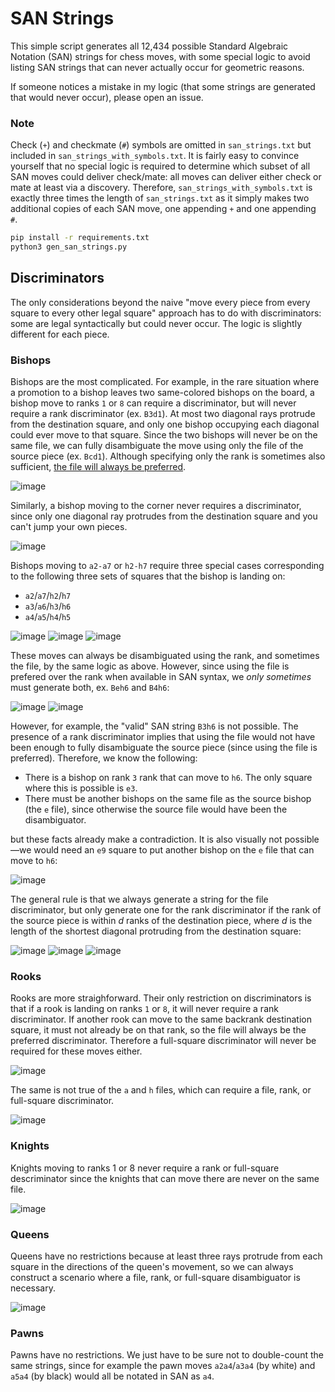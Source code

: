 # SAN Strings

This simple script generates all 12,434 possible Standard Algebraic Notation (SAN) strings for chess moves, with some special logic to
avoid listing SAN strings that can never actually occur for geometric reasons.

If someone notices a mistake in my logic (that some strings are generated that would never occur), please open an issue.

### Note
Check (`+`) and checkmate (`#`) symbols are omitted in `san_strings.txt` but included in `san_strings_with_symbols.txt`. It is fairly easy 
to convince yourself that no special logic is required to determine which subset of all SAN moves could deliver check/mate: all moves can 
deliver either check or mate at least via a discovery. Therefore, `san_strings_with_symbols.txt` is exactly three times the length of 
`san_strings.txt` as it simply makes two additional copies of each SAN move, one appending `+` and one appending `#`.


```sh
pip install -r requirements.txt
python3 gen_san_strings.py
```

## Discriminators

The only considerations beyond the naive "move every piece from every square to every other legal square" approach has to do
with discriminators: some are legal syntactically but could never occur. The logic is slightly different for each piece.

### Bishops
Bishops are the most complicated. For example, in the rare situation where a promotion to a bishop leaves two same-colored
bishops on the board, a bishop move to ranks `1` or `8` can require a discriminator, but will never require a rank discriminator
(ex. `B3d1`). At most two diagonal rays protrude from the destination square, and only one bishop occupying each diagonal
could ever move to that square. Since the two bishops will never be on the same file, we can fully disambiguate the move
using only the file of the source piece (ex. `Bcd1`). Although specifying only the rank is sometimes also sufficient, [the 
file will always be preferred](https://en.wikipedia.org/wiki/Algebraic_notation_(chess)#Disambiguating_moves).

![image](https://backscattering.de/web-boardimage/board.svg?size=400&coordinates=true&fen=8/8/8/8/6B1/1B6/8/8&arrows=Gb3d1,Gd1)

Similarly, a bishop moving to the corner never requires a discriminator, since only one diagonal ray protrudes
from the destination square and you can't jump your own pieces.

![image](https://backscattering.de/web-boardimage/board.svg?size=400&coordinates=true&fen=8/8/8/8/4B3/5B2/8/8&arrows=Ge4a8)

Bishops moving to `a2-a7` or `h2-h7` require three special cases corresponding to the following three sets of squares that the bishop is landing on:
- `a2`/`a7`/`h2`/`h7`
- `a3`/`a6`/`h3`/`h6`
- `a4`/`a5`/`h4`/`h5`

![image](https://backscattering.de/web-boardimage/board.svg?size=300&coordinates=true&fen=8/8/8/8/8/8/8/8&arrows=a2,a7,h2,h7) ![image](https://backscattering.de/web-boardimage/board.svg?size=300&coordinates=true&fen=8/8/8/8/8/8/8/8&arrows=a3,a6,h3,h6) ![image](https://backscattering.de/web-boardimage/board.svg?size=300&coordinates=true&fen=8/8/8/8/8/8/8/8&arrows=a4,a5,h4,h5)

These moves can always be disambiguated using the rank, and sometimes the file, by the same logic as above. However, since using the file
is prefered over the rank when available in SAN syntax, we *only sometimes* must generate both, ex. `Beh6` and `B4h6`:

![image](https://backscattering.de/web-boardimage/board.svg?size=400&coordinates=true&fen=8/6B1/8/8/5B2/8/8/8&arrows=Gf4h6,h6,Bf1f8) ![image](https://backscattering.de/web-boardimage/board.svg?size=400&coordinates=true&fen=5B2/8/8/8/5B2/8/8/8&arrows=Gf4h6,h6,Ba4h4)

However, for example, the "valid" SAN string `B3h6` is not possible. The presence of a rank discriminator implies that using the file
would not have been enough to fully disambiguate the source piece (since using the file is preferred). Therefore, we know the following:
- There is a bishop on rank `3` rank that can move to `h6`. The only square where this is possible is `e3`.
- There must be another bishops on the same file as the source bishop (the `e` file), since otherwise the source file would have been
the disambiguator.

but these facts already make a contradiction. It is also visually not possible—we would need an `e9` square to put another bishop on 
the `e` file that can move to `h6`:

![image](https://backscattering.de/web-boardimage/board.svg?size=400&coordinates=true&fen=5B2/8/8/8/8/4B3/8/8&arrows=Ge3h6,h6,Rh6f8)

The general rule is that we always generate a string for the file discriminator, but only generate one for the rank discriminator 
if the rank of the source piece is within *d* ranks of the destination piece, where *d* is the length of the shortest diagonal protruding
from the destination square:

![image](https://backscattering.de/web-boardimage/board.svg?size=300&coordinates=true&fen=6B1/8/6B1/8/8/8/8/8&arrows=Gh7g8,h7,Rh7b1,Gh8a8,h7a7,h6a6,Rh5a5,Rh4a4,Rh3a3,Rh2a2,Rh1a1) ![image](https://backscattering.de/web-boardimage/board.svg?size=300&coordinates=true&fen=5B2/8/8/8/5B2/8/8/8&arrows=Gh6f8,h6,Rh6c1,Gh8a8,h7a7,h6a6,h5a5,h4a4,Rh3a3,Rh2a2,Rh1a1) ![image](https://backscattering.de/web-boardimage/board.svg?size=300&coordinates=true&fen=4B3/8/8/8/8/8/4B3/8&arrows=Gh5e8,h5,Rh5d1,Gh8a8,h7a7,h6a6,h5a5,h4a4,h3a3,h2a2,Rh1a1)

### Rooks
Rooks are more straighforward. Their only restriction on discriminators is that if a rook is landing on ranks `1` or `8`, it will never require 
a rank discriminator. If another rook can move to the same backrank destination square, it must not already be on that rank, so the file will always be
the preferred discriminator. Therefore a full-square discriminator will never be required for these moves either.

![image](https://backscattering.de/web-boardimage/board.svg?size=400&coordinates=true&fen=R6R/8/8/8/8/8/5R2/5R2&arrows=f8,a8f8,h8f8,f2f8,Rf1)

The same is not true of the `a` and `h` files, which can require a file, rank, or full-square discriminator.

![image](https://backscattering.de/web-boardimage/board.svg?size=400&coordinates=true&fen=7R/8/RR6/8/8/8/8/7R&arrows=h6,b6h6,h1h6,h8h6)

### Knights
Knights moving to ranks 1 or 8 never require a rank or full-square descriminator since the knights that can move there are never on the same file.

![image](https://backscattering.de/web-boardimage/board.svg?size=400&coordinates=true&fen=8/2N3N1/1N3N2/8/8/8/8/8&arrows=b6a8,c7a8,Bc7e8,Bd6e8,Bf6e8,Bg7e8)

### Queens
Queens have no restrictions because at least three rays protrude from each square in the directions of the queen's movement, so we can always
construct a scenario where a file, rank, or full-square disambiguator is necessary.

![image](https://backscattering.de/web-boardimage/board.svg?size=400&coordinates=true&fen=8/3Q4/8/8/8/3Q3Q/8/8&arrows=d3h7,h7)

### Pawns
Pawns have no restrictions. We just have to be sure not to double-count the same strings, since for example the pawn moves `a2a4`/`a3a4`
(by white) and `a5a4` (by black) would all be notated in SAN as `a4`.
